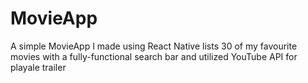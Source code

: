 # MovieApp
A simple MovieApp I made using React Native lists 30 of my favourite movies with a fully-functional search bar and utilized YouTube API for playale trailer
